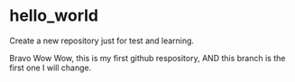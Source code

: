 # hello_world
Create a new repository just for test and learning.


Bravo Wow Wow, this is my first github respository, AND this branch is the first one I will change.
